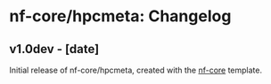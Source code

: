 # nf-core/hpcmeta: Changelog

## v1.0dev - [date]
Initial release of nf-core/hpcmeta, created with the [nf-core](http://nf-co.re/) template.
